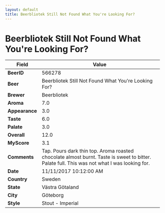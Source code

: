 ```yaml
---
layout: default
title: Beerbliotek Still Not Found What You're Looking For?
---
```


# Beerbliotek Still Not Found What You're Looking For?

| Field         | Value     |
|---------------|-----------|
| **BeerID** | 566278 |
| **Beer** | Beerbliotek Still Not Found What You're Looking For? |
| **Brewer** | Beerbliotek |
| **Aroma** | 7.0 |
| **Appearance** | 3.0 |
| **Taste** | 6.0 |
| **Palate** | 3.0 |
| **Overall** | 12.0 |
| **MyScore** | 3.1 |
| **Comments** | Tap. Pours dark thin top. Aroma roasted chocolate almost burnt. Taste is sweet to bitter. Palate full. This was not what I was looking for. |
| **Date** | 11/11/2017 10:12:00 AM |
| **Country** | Sweden |
| **State** | Västra Götaland |
| **City** | Göteborg |
| **Style** | Stout - Imperial |

